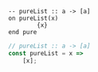 ```applescript
-- pureList :: a -> [a]
on pureList(x)
        {x}
end pure
```


```javascript
// pureList :: a -> [a]
const pureList = x => 
    [x];
```